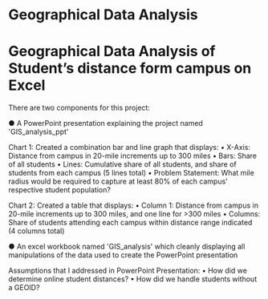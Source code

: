 # Geographical Data Analysis

# Geographical Data Analysis of Student’s distance form campus on Excel

There are two components for this project:

●	A PowerPoint presentation explaining the project named 'GIS_analysis_ppt'

Chart 1:  Created a combination bar and line graph that displays:
•	X-Axis:  Distance from campus in 20-mile increments up to 300 miles
•	Bars:  Share of all students
•	Lines:  Cumulative share of all students, and share of students from each campus (5 lines total)
•	Problem Statement:  What mile radius would be required to capture at least 80% of each campus’ respective student population?

Chart 2:  Created a table that displays:
•	Column 1:  Distance from campus in 20-mile increments up to 300 miles, and one line for >300 miles
•	Columns:  Share of students attending each campus within distance range indicated (4 columns total)

●	An excel workbook named 'GIS_analysis' which cleanly displaying all manipulations of the data used to create the PowerPoint presentation


Assumptions that I addressed in PowerPoint Presentation:
•	How did we determine online student distances?
•	How did we handle students without a GEOID?


